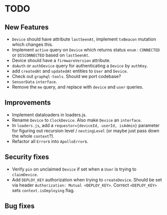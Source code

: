 # TODO

## New Features
* `Device` should have attribute `lastSeenAt`, implement `txBeacon` mutation which changes this.
* Implement `active` query on `Device` which returns status `enum` : `CONNECTED` or `DISCONNECTED` based on `lastSeenAt`.
* Device should have a `firmwareVersion` attribute.
* `doAuth` or `authDevice` query for authenticating a `Device` by `authKey`.
* add `createdAt` and `updatedAt` entities to `User` and `Device`.
* Check out `graphql-tools`. Should we port codebase?
* `SensorData` `interface`.
* Remove the `me` query, and replace with `device` and `user` queries.

## Improvements
* Implement dataloaders in loaders.js.
* Rename `Device` to `ClockDevice`. Also make `Device` an `interface`.
* In `loaders.js`, add a `requestor={deviceId, userId, isAdmin}` parameter for figuring out recursion level /  `nestingLevel` (or maybe just pass down the whole `context`?).
* Refactor all `Error`s into `ApolloError`s.

## Security fixes
* Verify `pin` on unclaimed `Device` if set when a `User` is trying to `claimDevice`.
* Add `DEPLOY_KEY` authorization when trying to `createDevice`. Should be set via header `Authorization: Mutual <DEPLOY_KEY>`. Correct `<DEPLOY_KEY>` sets `context.isDeploying` flag.

## Bug fixes


